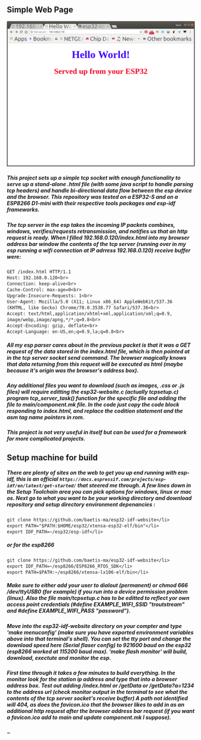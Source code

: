 ## Simple Web Page
![hello](./helloworld.png)
##### This project sets up a simple tcp socket with enough functionality to serve up a stand-alone .html file (with some java script to handle parsing tcp headers) and handle bi-directional data flow between the esp device and the browser.  This repository was tested on a ESP32-S and on a ESP8266 D1-mini with their respective tools packages and esp-idf frameworks. 
##### The tcp server in the esp takes the incoming IP packets combines, windows, verifies/requests retransmission, and notifies us that an http request is ready.  When I filled 192.168.0.120/index.html into my browser address bar window the contents of the tcp server (running over in my esp running a wifi connection at IP adrress 192.168.0.120) receive buffer were:
```
GET /index.html HTTP/1.1
Host: 192.168.0.120<br>
Connection: keep-alive<br>
Cache-Control: max-age=0<br>
Upgrade-Insecure-Requests: 1<br>
User-Agent: Mozilla/5.0 (X11; Linux x86_64) AppleWebKit/537.36
(KHTML, like Gecko) Chrome/70.0.3538.77 Safari/537.36<br>
Accept: text/html,application/xhtml+xml,application/xml;q=0.9,
image/webp,image/apng,*/*;q=0.8<br>
Accept-Encoding: gzip, deflate<br>
Accept-Language: en-US,en;q=0.9,la;q=0.8<br>
```
##### All my esp parser cares about in the previous packet is that it was a GET request of the data stored in the index.html file, which is then pointed at in the tcp server socket send command. The browser magically knows that data returning from this request will be executed as html (maybe because it's origin was the browser's address box).  
##### Any additional files you want to download (such as images, .css or .js files) will require editting the esp32-website.c (actually tcpsetup.c) program tcp_server_task() function for the specific file and adding the file to main/component.mk file. In the code just copy the code block responding to index.html, and replace the codition statement and the asm tag name pointers in rom.
##### This project is not very useful in itself but can be used for a framework for more complicated projects.
## Setup machine for build
##### There are plenty of sites on the web to get you up end running with esp-idf, this is an official `https://docs.espressif.com/projects/esp-idf/en/latest/get-started/` that steered me through. A few lines down in the Setup Toolchain area you can pick options for windows, linux or mac os.  Next go to what you want to be your working directory and download repository and setup directory environment depenancies : 
```
git clone https://github.com/baetis-ma/esp32-idf-website</li>
export PATH="$PATH:$HOME/esp32/xtensa-esp32-elf/bin"</li>
export IDF_PATH=~/esp32/esp-idf</li>
```
##### or for the esp8266
```
git clone https://github.com/baetis-ma/esp32-idf-website</li>
export IDF_PATH=~/esp8266/ESP8266_RTOS_SDK</li>
export PATH=$PATH:~/esp8266/xtensa-lx106-elf/bin</li>
```
##### Make sure to either add your user to dialout (permanent) or chmod 666 /dev/ttyUSB0 (for example) if you run into a device permission problem (linux). Also the file main/tcpsetup.c has to be editted to reflect yor own access point credentials (#define EXAMPLE_WIFI_SSID "troutstream" and #define EXAMPLE_WIFI_PASS "password").
##### Move into the esp32-idf-website directory on your compter and type 'make menuconfig' (make sure you have exported environment variables above into that terminal's shell).  You can set the tty port and change the download speed here (Serial flaser config) to 921600 baud on the esp32 (esp8266 worked at 115200 baud max). 'make flash monitor' will build, download, exectute and monitor the esp.
##### First time through it takes a few minutes to build everything.  In the monitor look for the station ip address and type that into a browser address box.  Test out adding /index.html or /getData or /getData?a=1234 to the address url (check monitor output in the terminal to see what the contents of the tcp server socket's receive buffer)  A path not identified will 404, as does the favicon.ico that the browser likes to add in as an additional http request after the browser address bar request (if you want a favicon.ico add to main and update component.mk I suppose).
~                                                                                                                              
